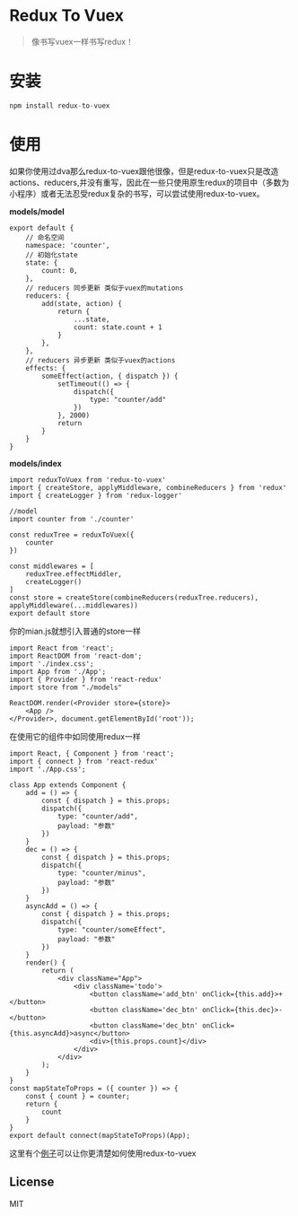 Redux To Vuex
=============
> 像书写vuex一样书写redux！

安装
=============
```js
npm install redux-to-vuex
```
使用
=============
如果你使用过dva那么redux-to-vuex跟他很像，但是redux-to-vuex只是改造actions、reducers,并没有重写，因此在一些只使用原生redux的项目中（多数为小程序）或者无法忍受redux复杂的书写，可以尝试使用redux-to-vuex。

**models/model**
```
export default {
    // 命名空间
    namespace: 'counter',
    // 初始化state
    state: {
        count: 0,
    },
    // reducers 同步更新 类似于vuex的mutations
    reducers: {
        add(state, action) {
            return {
                ...state,
                count: state.count + 1
            }
        },
    },
    // reducers 异步更新 类似于vuex的actions
    effects: {
        someEffect(action, { dispatch }) {
            setTimeout(() => {
                dispatch({
                    type: "counter/add"
                })
            }, 2000)
            return 
        }
    }
}
```
**models/index**
```
import reduxToVuex from 'redux-to-vuex'
import { createStore, applyMiddleware, combineReducers } from 'redux'
import { createLogger } from 'redux-logger'

//model
import counter from './counter'

const reduxTree = reduxToVuex({
    counter
})

const middlewares = [
    reduxTree.effectMiddler,
    createLogger()
]
const store = createStore(combineReducers(reduxTree.reducers), applyMiddleware(...middlewares))
export default store
```

你的mian.js就想引入普通的store一样
```
import React from 'react';
import ReactDOM from 'react-dom';
import './index.css';
import App from './App';
import { Provider } from 'react-redux'
import store from "./models"

ReactDOM.render(<Provider store={store}>
    <App />
</Provider>, document.getElementById('root'));
```
在使用它的组件中如同使用redux一样
```
import React, { Component } from 'react';
import { connect } from 'react-redux'
import './App.css';

class App extends Component {
    add = () => {
        const { dispatch } = this.props;
        dispatch({
            type: "counter/add",
            payload: "参数"
        })
    }
    dec = () => {
        const { dispatch } = this.props;
        dispatch({
            type: "counter/minus",
            payload: "参数"
        })
    }
    asyncAdd = () => {
        const { dispatch } = this.props;
        dispatch({
            type: "counter/someEffect",
            payload: "参数"
        })
    }
    render() {
        return (
            <div className="App">
                <div className='todo'>
                    <button className='add_btn' onClick={this.add}>+</button>
                    <button className='dec_btn' onClick={this.dec}>-</button>
                    <button className='dec_btn' onClick={this.asyncAdd}>async</button>
                    <div>{this.props.count}</div>
                </div>
            </div>
        );
    }
}
const mapStateToProps = ({ counter }) => {
    const { count } = counter;
    return {
        count
    }
}
export default connect(mapStateToProps)(App);
```
这里有个[例子](https://github.com/gitlwz/redux-to-vuex/tree/master/example)可以让你更清楚如何使用redux-to-vuex
## License

MIT
